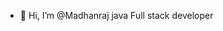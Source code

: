 - 👋 Hi, I’m @Madhanraj java Full stack developer

<!---
Madhanraj-97/Madhanraj-97 is a ✨ special ✨ repository because its `README.md` (this file) appears on your GitHub profile.
You can click the Preview link to take a look at your changes.
--->
